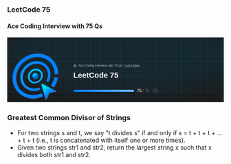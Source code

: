 ### LeetCode 75 
#### Ace Coding Interview with 75 Qs

![Alt text](img/Leetcode.png)


### Greatest Common Divisor of Strings
-   For two strings s and t, we say "t divides s" if and only if s = t + t + t + ... + t + t (i.e., t is concatenated with itself one or more times).
-   Given two strings str1 and str2, return the largest string x such that x divides both str1 and str2.

